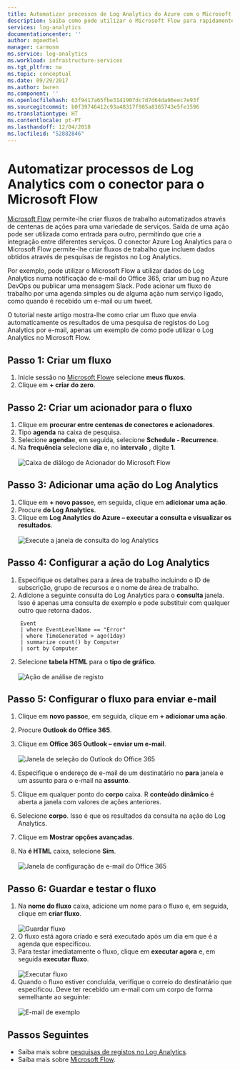 ```yaml
---
title: Automatizar processos de Log Analytics do Azure com o Microsoft Flow
description: Saiba como pode utilizar o Microsoft Flow para rapidamente automatizar processos repetíveis ao utilizar o conector Azure Log Analytics.
services: log-analytics
documentationcenter: ''
author: mgoedtel
manager: carmonm
ms.service: log-analytics
ms.workload: infrastructure-services
ms.tgt_pltfrm: na
ms.topic: conceptual
ms.date: 09/29/2017
ms.author: bwren
ms.component: ''
ms.openlocfilehash: 63f9417a65fbe3141907dc7d7d64da06eec7e93f
ms.sourcegitcommit: b0f39746412c93a48317f985a8365743e5fe1596
ms.translationtype: HT
ms.contentlocale: pt-PT
ms.lasthandoff: 12/04/2018
ms.locfileid: "52882846"
---
```

# <a name="automate-log-analytics-processes-with-the-connector-for-microsoft-flow"></a>Automatizar processos de Log Analytics com o conector para o Microsoft Flow
[Microsoft Flow](https://ms.flow.microsoft.com) permite-lhe criar fluxos de trabalho automatizados através de centenas de ações para uma variedade de serviços. Saída de uma ação pode ser utilizada como entrada para outro, permitindo que crie a integração entre diferentes serviços.  O conector Azure Log Analytics para o Microsoft Flow permite-lhe criar fluxos de trabalho que incluem dados obtidos através de pesquisas de registos no Log Analytics.

Por exemplo, pode utilizar o Microsoft Flow a utilizar dados do Log Analytics numa notificação de e-mail do Office 365, criar um bug no Azure DevOps ou publicar uma mensagem Slack.  Pode acionar um fluxo de trabalho por uma agenda simples ou de alguma ação num serviço ligado, como quando é recebido um e-mail ou um tweet.  

O tutorial neste artigo mostra-lhe como criar um fluxo que envia automaticamente os resultados de uma pesquisa de registos do Log Analytics por e-mail, apenas um exemplo de como pode utilizar o Log Analytics no Microsoft Flow. 


## <a name="step-1-create-a-flow"></a>Passo 1: Criar um fluxo
1. Inicie sessão no [Microsoft Flow](https://flow.microsoft.com)e selecione **meus fluxos**.
2. Clique em **+ criar do zero**.

## <a name="step-2-create-a-trigger-for-your-flow"></a>Passo 2: Criar um acionador para o fluxo
1. Clique em **procurar entre centenas de conectores e acionadores**.
2. Tipo **agenda** na caixa de pesquisa.
3. Selecione **agenda**e, em seguida, selecione **Schedule - Recurrence**.
4. Na **frequência** selecione **dia** e, no **intervalo** , digite **1**.<br><br>![Caixa de diálogo de Acionador do Microsoft Flow](media/flow-tutorial/flow01.png)


## <a name="step-3-add-a-log-analytics-action"></a>Passo 3: Adicionar uma ação do Log Analytics
1. Clique em **+ novo passo**e, em seguida, clique em **adicionar uma ação**.
2. Procure **do Log Analytics**.
3. Clique em **Log Analytics do Azure – executar a consulta e visualizar os resultados**.<br><br>![Execute a janela de consulta do log Analytics](media/flow-tutorial/flow02.png)

## <a name="step-4-configure-the-log-analytics-action"></a>Passo 4: Configurar a ação do Log Analytics

1. Especifique os detalhes para a área de trabalho incluindo o ID de subscrição, grupo de recursos e o nome de área de trabalho.
2. Adicione a seguinte consulta do Log Analytics para o **consulta** janela.  Isso é apenas uma consulta de exemplo e pode substituir com qualquer outro que retorna dados.
```
    Event
    | where EventLevelName == "Error" 
    | where TimeGenerated > ago(1day)
    | summarize count() by Computer
    | sort by Computer
```

2. Selecione **tabela HTML** para o **tipo de gráfico**.<br><br>![Ação de análise de registo](media/flow-tutorial/flow03.png)

## <a name="step-5-configure-the-flow-to-send-email"></a>Passo 5: Configurar o fluxo para enviar e-mail

1. Clique em **novo passo**e, em seguida, clique em **+ adicionar uma ação**.
2. Procure **Outlook do Office 365**.
3. Clique em **Office 365 Outlook – enviar um e-mail**.<br><br>![Janela de seleção do Outlook do Office 365](media/flow-tutorial/flow04.png)

4. Especifique o endereço de e-mail de um destinatário no **para** janela e um assunto para o e-mail na **assunto**.
5. Clique em qualquer ponto do **corpo** caixa.  R **conteúdo dinâmico** é aberta a janela com valores de ações anteriores.  
6. Selecione **corpo**.  Isso é que os resultados da consulta na ação do Log Analytics.
6. Clique em **Mostrar opções avançadas**.
7. Na **é HTML** caixa, selecione **Sim**.<br><br>![Janela de configuração de e-mail do Office 365](media/flow-tutorial/flow05.png)

## <a name="step-6-save-and-test-your-flow"></a>Passo 6: Guardar e testar o fluxo
1. Na **nome do fluxo** caixa, adicione um nome para o fluxo e, em seguida, clique em **criar fluxo**.<br><br>![Guardar fluxo](media/flow-tutorial/flow06.png)
2. O fluxo está agora criado e será executado após um dia em que é a agenda que especificou. 
3. Para testar imediatamente o fluxo, clique em **executar agora** e, em seguida **executar fluxo**.<br><br>![Executar fluxo](media/flow-tutorial/flow07.png)
3. Quando o fluxo estiver concluída, verifique o correio do destinatário que especificou.  Deve ter recebido um e-mail com um corpo de forma semelhante ao seguinte:<br><br>![E-mail de exemplo](media/flow-tutorial/flow08.png)


## <a name="next-steps"></a>Passos Seguintes

- Saiba mais sobre [pesquisas de registos no Log Analytics](../../azure-monitor/log-query/log-query-overview.md).
- Saiba mais sobre [Microsoft Flow](https://ms.flow.microsoft.com).



